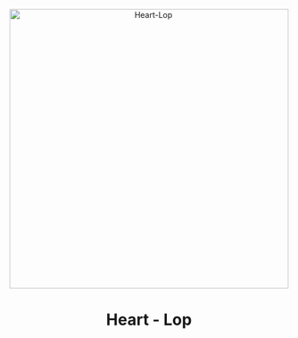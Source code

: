 <p align="center">
<img src="https://telegra.ph/file/89a3771ab89125fc735ee.jpg" alt="Heart-Lop" width="500"/>
</p>
<h1 align="center">Heart - Lop </h1>
<p align="center">

<!---
heart-lop/heart-lop is a ✨ special ✨ repository because its `README.md` (this file) appears on your GitHub profile.
You can click the Preview link to take a look at your changes.
--->
